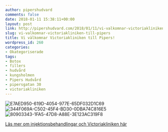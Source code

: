 ```yaml
---
author: pipershudvard
comments: false
date: 2018-01-11 15:38:11+00:00
layout: post
link: http://pipershudvard.com/2018/01/11/vi-valkomnar-victoriakliniken-till-pipers/
slug: vi-valkomnar-victoriakliniken-till-pipers
title: Vi välkomnar Victoriakliniken till Pipers!
wordpress_id: 260
categories:
- Okategoriserade
tags:
- Botox
- fillers
- hudvård
- kungsholmen
- Pipers Hudvård
- pipersgatan 30
- victoriakliniken
---
```




![E7AED950-619D-4054-977E-65DF032D1C69](https://pipershudvard.files.wordpress.com/2018/01/e7aed950-619d-4054-977e-65df032d1c69.jpeg)![344F069A-C502-45F4-BD30-0DBA74C816E5](https://pipershudvard.files.wordpress.com/2018/01/344f069a-c502-45f4-bd30-0dba74c816e5.png)![80903343-1FA5-47D8-A88E-3E123AC319F8](https://pipershudvard.files.wordpress.com/2018/01/80903343-1fa5-47d8-a88e-3e123ac319f8.jpeg)

[Läs mer om injektionsbehandlingar och Victoriakliniken här](https://www.victoriakliniken.com/behandlingar/injektionsbehandlingar/)


